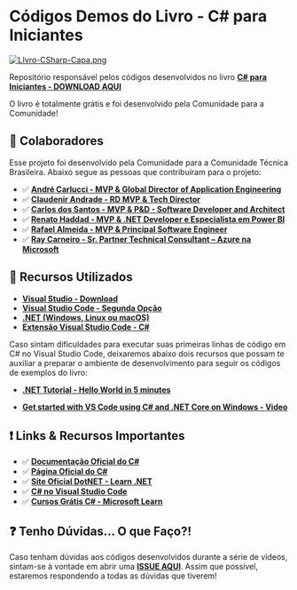 # Códigos Demos do Livro - C# para Iniciantes

[![LIvro-CSharp-Capa.png](https://i.postimg.cc/pT32krK8/LIvro-CSharp-Capa.png)](https://postimg.cc/Fdg5H9Ws)

Repositório responsável pelos códigos desenvolvidos no livro **[C# para Iniciantes - DOWNLOAD AQUI](https://livrocsharp.com.br/)**

O livro é totalmente grátis e foi desenvolvido pela Comunidade para a Comunidade!

## 🏃 Colaboradores

Esse projeto foi desenvolvido pela Comunidade para a Comunidade Técnica Brasileira. Abaixo segue as pessoas que contribuíram para o projeto: 

* ✅ **[André Carlucci - MVP & Global Director of Application Engineering](https://www.linkedin.com/in/andrecarlucci/)**
* ✅ **[Claudenir Andrade - RD MVP & Tech Director](https://www.linkedin.com/in/claudenirandrade/)**
* ✅ **[Carlos dos Santos - MVP & P&D - Software Developer and Architect](https://www.linkedin.com/in/cdssoftware/)**
* ✅ **[Renato Haddad - MVP & .NET Developer e Especialista em Power BI](https://www.linkedin.com/in/renatohaddad/)**
* ✅ **[Rafael Almeida - MVP & Principal Software Engineer](https://www.linkedin.com/in/ralmsdeveloper/)**
* ✅ **[Ray Carneiro - Sr. Partner Technical Consultant – Azure na Microsoft](https://www.linkedin.com/in/raycarneiro/)**

## 🚀 Recursos Utilizados

- **[Visual Studio - Download](https://visualstudio.microsoft.com/downloads/?WT.mc_id=javascript-44697-gllemos)**
- **[Visual Studio Code - Segunda Opção](https://code.visualstudio.com/?WT.mc_id=javascript-44697-gllemos)**
- **[.NET (Windows, Linux ou macOS)](https://dotnet.microsoft.com/download?WT.mc_id=javascript-44697-gllemos)**
- **[Extensão Visual Studio Code - C#](https://marketplace.visualstudio.com/items?itemName=ms-dotnettools.csharp&WT.mc_id=javascript-44697-gllemos)**

Caso sintam dificuldades para executar suas primeiras linhas de código em C# no Visual Studio Code, deixaremos abaixo dois recursos que possam te auxiliar a preparar o ambiente de desenvolvimento para seguir os códigos de exemplos do livro:

* **[.NET Tutorial - Hello World in 5 minutes](https://dotnet.microsoft.com/learn/dotnet/hello-world-tutorial/intro?WT.mc_id=javascript-44697-gllemos)**

* **[Get started with VS Code using C# and .NET Core on Windows - Video](https://channel9.msdn.com/Blogs/dotnet/Get-started-VSCode-Csharp-NET-Core-Windowshttps://dotnet.microsoft.com/learn/dotnet/hello-world-tutorial/intro?WT.mc_id=javascript-44697-gllemos)**

## ❗️ Links & Recursos Importantes

- ✅ **[Documentação Oficial do C#](https://docs.microsoft.com/dotnet/csharp/?WT.mc_id=javascript-44697-gllemos)**
- ✅ **[Página Oficial do C#](https://dotnet.microsoft.com/languages/csharp/?WT.mc_id=javascript-44697-gllemos)**
- ✅ **[Site Oficial DotNET - Learn .NET](https://dotnet.microsoft.com/learn?WT.mc_id=javascript-44697-gllemos)**
- ✅ **[C# no Visual Studio Code](https://code.visualstudio.com/docs/languages/csharp?WT.mc_id=javascript-14034-gllemos)**
- ✅ **[Cursos Grátis C# - Microsoft Learn](https://docs.microsoft.com/learn/browse/?products=dotnet&WT.mc_id=javascript-44697-gllemos)**

## ❓ Tenho Dúvidas... O que Faço?!

Caso tenham dúvidas aos códigos desenvolvidos durante a série de vídeos, sintam-se à vontade em abrir uma **[ISSUE AQUI](https://github.com/mvpsbr/livrocsharp/issues)**. Assim que possível, estaremos respondendo a todas as dúvidas que tiverem!
